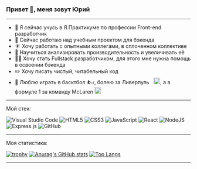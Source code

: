 ### Привет 👋, меня зовут Юрий

---

- 🌱 Я сейчас учусь в Я.Практикуме по профессии Front-end разработчик 
- 🦁 Cейчас работаю над учебным проектом для бэкенда
- ☀️ Хочу работать с опытными коллегами, в сплоченном коллективе  
- 💬 Научиться анализировать производительность и увеличивать её
- 🏋️‍♀️ Хочу стать Fullstack разработчиком, для этого мне нужна помощь в освоении бэкенда 
- ✏️ Хочу писать чистый, читабельный код
- 🏀 Люблю играть в басктбол ⛹️‍♂️, болею за Ливерпуль $~$ <img src="https://upload.wikimedia.org/wikipedia/ru/thumb/0/0a/FC_Liverpool.svg/1200px-FC_Liverpool.svg.png" height="18"/>, а в формуле 1 за команду McLaren <img src="https://encrypted-tbn0.gstatic.com/images?q=tbn:ANd9GcSl0yCti_8M1_LJt7GTUwnpb4Jz5oacQ4wzoRmE93ZjfTwcXIIfUxjzTZFPD8nFzkXC8A&usqp=CAU" height="18"/>

---

Мой стек:
  
  ![Visual Studio Code](https://img.shields.io/badge/Visual%20Studio%20Code-0078d7.svg?style=for-the-badge&logo=visual-studio-code&logoColor=white)
  ![HTML5](https://img.shields.io/badge/html5-%23E34F26.svg?style=for-the-badge&logo=html5&logoColor=white)
  ![CSS3](https://img.shields.io/badge/css3-%231572B6.svg?style=for-the-badge&logo=css3&logoColor=white)
  ![JavaScript](https://img.shields.io/badge/javascript-%23323330.svg?style=for-the-badge&logo=javascript&logoColor=%23F7DF1E)
  ![React](https://img.shields.io/badge/react-%2320232a.svg?style=for-the-badge&logo=react&logoColor=%2361DAFB)
  ![NodeJS](https://img.shields.io/badge/node.js-6DA55F?style=for-the-badge&logo=node.js&logoColor=white)
  ![Express.js](https://img.shields.io/badge/express.js-%23404d59.svg?style=for-the-badge&logo=express&logoColor=%2361DAFB)
  ![GitHub](https://img.shields.io/badge/github-%23121011.svg?style=for-the-badge&logo=github&logoColor=white)
  
---

Моя статистика:

[![trophy](https://github-profile-trophy.vercel.app/?username=pt4k&theme=dracula)](https://github.com/ryo-ma/github-profile-trophy)
[![Anurag's GitHub stats](https://github-readme-stats.vercel.app/api?username=pt4k&theme=radical)](https://github.com/anuraghazra/github-readme-stats)
[![Top Langs](https://github-readme-stats.vercel.app/api/top-langs/?username=pt4k&theme=radical&layout=compact)](https://github.com/anuraghazra/github-readme-stats)

---

